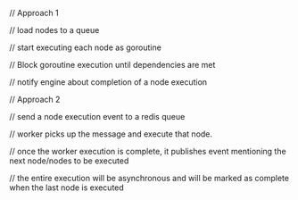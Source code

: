 

// Approach 1

// load nodes to a queue

// start executing each node as goroutine

// Block goroutine execution until dependencies are met

// notify engine about completion of a node execution

// Approach 2

// send a node execution event to a redis queue

// worker picks up the message and execute that node.

// once the worker execution is complete, it publishes event mentioning the next node/nodes to be executed

// the entire execution will be asynchronous and will be marked as complete when the last node is executed
